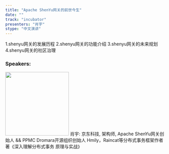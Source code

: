 ```yaml
---
title: "Apache ShenYu网关的前世今生"
date: "" 
track: "incubator"
presenters: "肖宇"
stype: "中文演讲"
---
```

1.shenyu网关的发展历程
2.shenyu网关的功能介绍
3.shenyu网关的未来规划
4.shenyu网关的社区治理
 ### Speakers: 
 <img src="images/speaker/1024.png" width="200" />
 肖宇: 京东科技, 架构师, Apache ShenYu网关创始人 && PPMC
Dromara开源组织创始人
Hmily，Raincat等分布式事务框架作者
著《深入理解分布式事务 原理与实战》
 